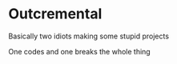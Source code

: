 # Outcremental
Basically two idiots making some stupid projects

One codes and one breaks the whole thing
